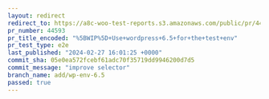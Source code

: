 ```yaml
---
layout: redirect
redirect_to: https://a8c-woo-test-reports.s3.amazonaws.com/public/pr/44593/e2e/index.html
pr_number: 44593
pr_title_encoded: "%5BWIP%5D+Use+wordpress+6.5+for+the+test+env"
pr_test_type: e2e
last_published: "2024-02-27 16:01:25 +0000"
commit_sha: 05e0ea572fcebf61adc70f35719dd9946200d7d5
commit_message: "improve selector"
branch_name: add/wp-env-6.5
passed: true
---
```

